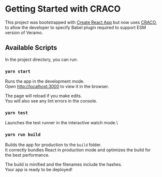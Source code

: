 # Getting Started with CRACO

This project was bootstrapped with [Create React App](https://github.com/facebook/create-react-app) but now uses [CRACO](https://github.com/dilanx/craco), to allow the developer
to specify Babel plugin required to support ESM version of Veramo.

## Available Scripts

In the project directory, you can run:

### `yarn start`

Runs the app in the development mode.\
Open [http://localhost:3000](http://localhost:3000) to view it in the browser.

The page will reload if you make edits.\
You will also see any lint errors in the console.

### `yarn test`

Launches the test runner in the interactive watch mode.\

### `yarn run build`

Builds the app for production to the `build` folder.\
It correctly bundles React in production mode and optimizes the build for the best performance.

The build is minified and the filenames include the hashes.\
Your app is ready to be deployed!
